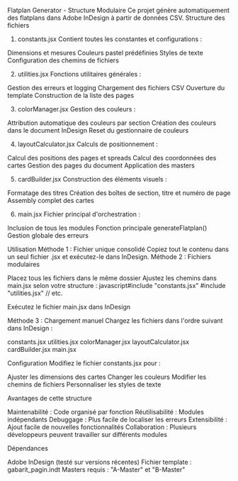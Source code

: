 Flatplan Generator - Structure Modulaire
Ce projet génère automatiquement des flatplans dans Adobe InDesign à partir de données CSV.
Structure des fichiers

1. constants.jsx
   Contient toutes les constantes et configurations :

Dimensions et mesures
Couleurs pastel prédéfinies
Styles de texte
Configuration des chemins de fichiers

2. utilities.jsx
   Fonctions utilitaires générales :

Gestion des erreurs et logging
Chargement des fichiers CSV
Ouverture du template
Construction de la liste des pages

3. colorManager.jsx
   Gestion des couleurs :

Attribution automatique des couleurs par section
Création des couleurs dans le document InDesign
Reset du gestionnaire de couleurs

4. layoutCalculator.jsx
   Calculs de positionnement :

Calcul des positions des pages et spreads
Calcul des coordonnées des cartes
Gestion des pages du document
Application des masters

5. cardBuilder.jsx
   Construction des éléments visuels :

Formatage des titres
Création des boîtes de section, titre et numéro de page
Assembly complet des cartes

6. main.jsx
   Fichier principal d'orchestration :

Inclusion de tous les modules
Fonction principale generateFlatplan()
Gestion globale des erreurs

Utilisation
Méthode 1 : Fichier unique consolidé
Copiez tout le contenu dans un seul fichier .jsx et exécutez-le dans InDesign.
Méthode 2 : Fichiers modulaires

Placez tous les fichiers dans le même dossier
Ajustez les chemins dans main.jsx selon votre structure :
javascript#include "constants.jsx"
#include "utilities.jsx"
// etc.

Exécutez le fichier main.jsx dans InDesign

Méthode 3 : Chargement manuel
Chargez les fichiers dans l'ordre suivant dans InDesign :

constants.jsx
utilities.jsx
colorManager.jsx
layoutCalculator.jsx
cardBuilder.jsx
main.jsx

Configuration
Modifiez le fichier constants.jsx pour :

Ajuster les dimensions des cartes
Changer les couleurs
Modifier les chemins de fichiers
Personnaliser les styles de texte

Avantages de cette structure

Maintenabilité : Code organisé par fonction
Réutilisabilité : Modules indépendants
Debuggage : Plus facile de localiser les erreurs
Extensibilité : Ajout facile de nouvelles fonctionnalités
Collaboration : Plusieurs développeurs peuvent travailler sur différents modules

Dépendances

Adobe InDesign (testé sur versions récentes)
Fichier template : gabarit_pagin.indt
Masters requis : "A-Master" et "B-Master"
